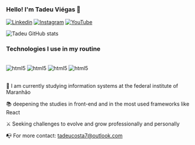 ### Hello! I'm Tadeu Viégas 👋

[![Linkedin](https://img.shields.io/badge/LinkedIn-0077B5?style=for-the-badge&logo=linkedin&logoColor=white)](https://www.linkedin.com/in/tadeu-costa-vi%C3%A9gas-8499a41b0/)
[![Instagram](https://img.shields.io/badge/Instagram-E4405F?style=for-the-badge&logo=instagram&logoColor=white)](https://www.instagram.com/_tadeucosta/)
[![YouTube](https://img.shields.io/badge/YouTube-FF0000?style=for-the-badge&logo=youtube&logoColor=white)](https://www.youtube.com/channel/UCgYZaOZhqPVEC5qsj4JQl_Q)


![Tadeu GitHub stats](https://github-readme-stats.vercel.app/api?username=TadeuViegas&show_icons=true&theme=tokyonight)


### Technologies I use in my routine
<div sytle="display: inline_block"> <br/>
    <img alt="html5" src="https://img.shields.io/badge/HTML5-E34F26?style=for-the-badge&logo=html5&logoColor=white">
    <img alt="html5" src="https://img.shields.io/badge/CSS3-1572B6?style=for-the-badge&logo=css3&logoColor=white">
    <img alt="html5" src="https://img.shields.io/badge/JavaScript-F7DF1E?style=for-the-badge&logo=javascript&logoColor=black">
    <img alt="html5" src="https://img.shields.io/badge/Java-ED8B00?style=for-the-badge&logo=java&logoColor=white">
</div><br/>

📝 I am currently studying information systems at the federal institute of Maranhão

📚 deepening the studies in front-end and in the most used frameworks like React

⚔️ Seeking challenges to evolve and grow professionally and personally

📭 For more contact: tadeucosta7@outlook.com
